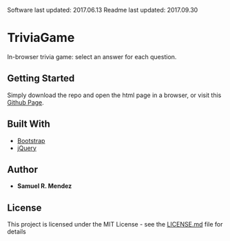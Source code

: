 Software last updated: 2017.06.13
Readme last updated: 2017.09.30

# TriviaGame

In-browser trivia game: select an answer for each question.

## Getting Started

Simply download the repo and open the html page in a browser, or visit this [Github Page](https://smendez92.github.io/TriviaGame/).

## Built With

* [Bootstrap](https://getbootstrap.com/docs/3.3/)
* [jQuery](https://jquery.com) 

## Author

* **Samuel R. Mendez**

## License

This project is licensed under the MIT License - see the [LICENSE.md](LICENSE.md) file for details

